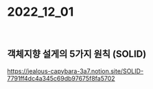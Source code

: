 # 2022_12_01

</br>

## 객체지향 설게의 5가지 원칙 (SOLID)

https://jealous-capybara-3a7.notion.site/SOLID-7791ff4dc4a345c69db97675f8fa5702
